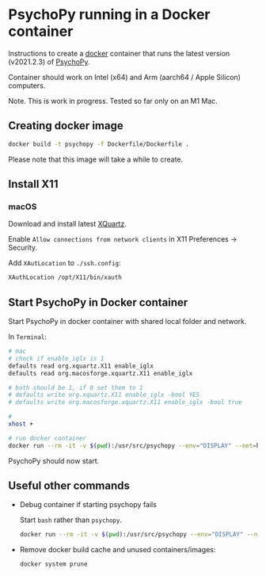 # PsychoPy running in a Docker container

Instructions to create a [docker](https://www.docker.com) container that runs the latest version (v2021.2.3) of [PsychoPy](https://www.psychopy.org).

Container should work on Intel (x64) and Arm (aarch64 / Apple Silicon) computers.

Note. This is work in progress. Tested so far only on an M1 Mac.

## Creating docker image

```bash
docker build -t psychopy -f Dockerfile/Dockerfile .
```

Please note that this image will take a while to create.

## Install X11

### macOS

Download and install latest [XQuartz](https://www.xquartz.org).

Enable `Allow connections from network clients` in X11 Preferences -> Security.

Add `XAutLocation` to `./ssh.config`:

```txt
XAuthLocation /opt/X11/bin/xauth
```

## Start PsychoPy in Docker container

Start PsychoPy in docker container with shared local folder and network.

In `Terminal`:

```bash
# mac
# check if enable_iglx is 1
defaults read org.xquartz.X11 enable_iglx
defaults read org.macosforge.xquartz.X11 enable_iglx

# both should be 1, if 0 set them to 1
# defaults write org.xquartz.X11 enable_iglx -bool YES
# defaults write org.macosforge.xquartz.X11 enable_iglx -bool true

# 
xhost +

# run docker container
docker run --rm -it -v $(pwd):/usr/src/psychopy --env="DISPLAY" --net=host psychopy
```

PsychoPy should now start. 

## Useful other commands

- Debug container if starting psychopy fails

    Start `bash` rather than `psychopy`.

    ```sh
    docker run --rm -it -v $(pwd):/usr/src/psychopy --env="DISPLAY" --net=host psychopy bash
    ```

- Remove docker build cache and unused containers/images:

    ```sh
    docker system prune
    ```
